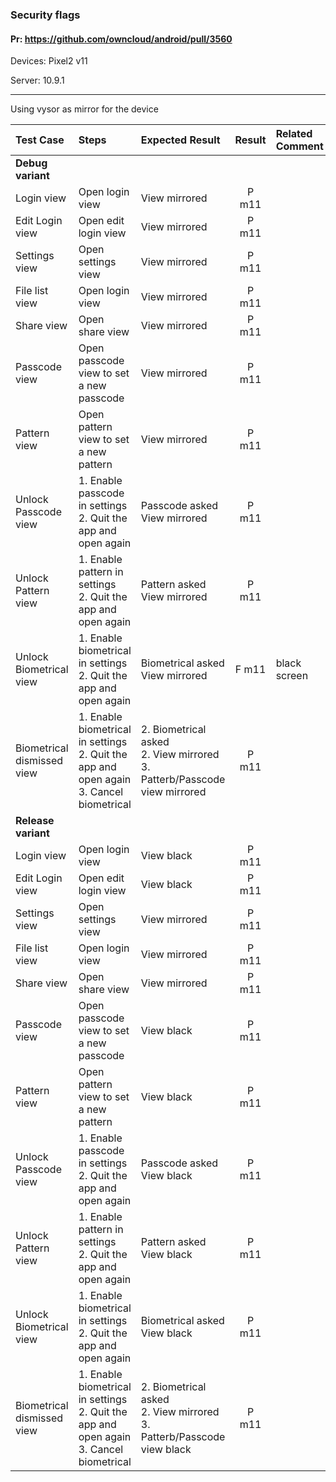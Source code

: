 ### Security flags

#### Pr: https://github.com/owncloud/android/pull/3560

Devices: Pixel2 v11

Server: 10.9.1

---

Using vysor as mirror for the device

 
| Test Case | Steps | Expected Result | Result | Related Comment |
| :-------- | :---- | :-------------- | :----: | :-------------- |
|**Debug variant**| ||||||
| Login view | Open login view | View mirrored | P m11 |  |
| Edit Login view | Open edit login view | View mirrored |  P m11|  |
| Settings view | Open settings view | View mirrored | P m11 |  |
| File list view | Open login view | View mirrored | P m11 |  |
| Share view | Open share view | View mirrored | P m11 |  |
| Passcode view | Open passcode view to set a new passcode | View mirrored | P m11 |  |
| Pattern view | Open pattern view to set a new pattern | View mirrored | P m11 |  |
| Unlock Passcode view | 1. Enable passcode in settings<br>2. Quit the app and open again | Passcode asked<br>View mirrored | P m11 |  |
| Unlock Pattern view | 1. Enable pattern in settings<br>2. Quit the app and open again | Pattern asked<br>View mirrored | P m11 |  |
| Unlock Biometrical view | 1. Enable biometrical in settings<br>2. Quit the app and open again | Biometrical asked<br>View mirrored | F m11 | black screen |
| Biometrical dismissed view | 1. Enable biometrical in settings<br>2. Quit the app and open again<br>3. Cancel biometrical | 2. Biometrical asked<br>2. View mirrored<br>3. Patterb/Passcode view mirrored | P m11 |  |
|**Release variant**| ||||||
| Login view | Open login view | View black | P m11 |  |
| Edit Login view | Open edit login view | View black | P m11 |  |
| Settings view | Open settings view | View mirrored | P m11 |  |
| File list view | Open login view | View mirrored | P m11 |  |
| Share view | Open share view | View mirrored | P m11 |  |
| Passcode view | Open passcode view to set a new passcode | View black | P m11 |  |
| Pattern view | Open pattern view to set a new pattern | View black | P m11 |  |
| Unlock Passcode view | 1. Enable passcode in settings<br>2. Quit the app and open again | Passcode asked<br>View black | P m11 |  |
| Unlock Pattern view | 1. Enable pattern in settings<br>2. Quit the app and open again | Pattern asked<br>View black | P m11 |  |
| Unlock Biometrical view | 1. Enable biometrical in settings<br>2. Quit the app and open again | Biometrical asked<br>View black | P m11 |  |
| Biometrical dismissed view | 1. Enable biometrical in settings<br>2. Quit the app and open again<br>3. Cancel biometrical | 2. Biometrical asked<br>2. View mirrored<br>3. Patterb/Passcode view black | P m11 |  |